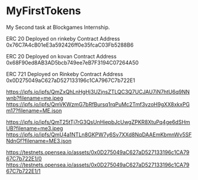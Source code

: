 # MyFirstTokens
My Second task at Blockgames Internship.

ERC 20 Deployed on rinkeby
Contract Address 0x76C7A4cB01eE3a592426ff0e35fcaC03Fb5288B6

ERC 20 Deployed on kovan 
Contract Address 0x68F90ed8AB3AD5bcb749ee7eB7F3194C07264A50

ERC 721 Deployed on Rinkeby
Contract Address 0x0D275049aC627aD527133196c1CA7967C7b722E1

https://ipfs.io/ipfs/QmZxQhLnHgHj3UZjnsZTLQC3Q7UCJAU7iN7htU6q9NNwnb?filename=me.jpeg
https://ipfs.io/ipfs/QmVKWzmG7bRfBursq1rqPuMc2Tmf3vzoH9gXX8xkxPGm17?filename=ME.json

https://ipfs.io/ipfs/QmT25tTj7rG3QsUnHiepbJcUwgZPKR8XtuPq4ge6dSHmUB?filename=me3.jpeg
https://ipfs.io/ipfs/QmU4a1NTLn8GKPW7y6Sv7XXd8NqDAAEmKbmnWv5SFNdnGf?filename=ME3.json

https://testnets.opensea.io/assets/0x0D275049aC627aD527133196c1CA7967C7b722E1/0
https://testnets.opensea.io/assets/0x0D275049aC627aD527133196c1CA7967C7b722E1/1


